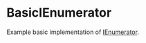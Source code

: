 # BasicIEnumerator

Example basic implementation of [IEnumerator](https://docs.microsoft.com/en-us/dotnet/api/system.collections.ienumerator).
